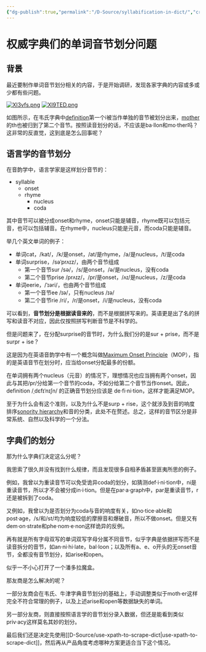 ```yaml
---
{"dg-publish":true,"permalink":"/D-Source/syllabification-in-dict/","created":"2022-06-25T08:32:47.000+08:00"}
---
```


# 权威字典们的单词音节划分问题
## 背景
最近要制作单词音节划分相关的内容，于是开始调研，发现各家字典的内容或多或少都有些问题。

[![XI3vfs.png](https://s1.ax1x.com/2022/06/14/XI3vfs.png)](https://imgtu.com/i/XI3vfs)
[![XI9TED.png](https://s1.ax1x.com/2022/06/14/XI9TED.png)](https://imgtu.com/i/XI9TED)

如图所示，在韦氏字典中[definition](https://www.merriam-webster.com/dictionary/balloon)第一个i被当作单独的音节被划分出来，[mother](https://www.merriam-webster.com/dictionary/mother)的th也被归到了第二个音节。按照读音划分的话，不应该是ba·llon和mo·ther吗？这非常的反直觉，这到底是怎么回事呢？

## 语言学的音节划分
在音韵学中，语言学家是这样划分音节的：

- syllable
	- onset
	- rhyme
		- nucleus
		- coda

其中音节可以被分成onset和rhyme，onset只能是辅音，rhyme既可以包括元音，也可以包括辅音。在rhyme中，nucleus只能是元音，而coda只能是辅音。

举几个英文单词的例子：
- 单词cat，/kat/，/k/是onset，/at/是rhyme，/a/是nucleus，/t/是coda
- 单词surprise，/səˈprʌɪz/，由两个音节组成
	- 第一个音节sur /sə/，/s/是onset，/ə/是nucleus，没有coda
	- 第二个音节prise /prʌɪz/，/pr/是onset，/ʌɪ/是nucleus，/z/是coda
- 单词eerie，/ˈɪəri/，也由两个音节组成
	- 第一个音节ee /ɪə/，只有nucleus /ɪə/
	- 第二个音节rie /ri/，/r/是onset，/i/是nucleus，没有coda


可以看到，**音节划分是根据读音来的**，而不是根据拼写来的。英语更是出了名的拼写和读音不对应，因此仅按照拼写判断音节是不科学的。

但是问题来了，在分配surprise的音节时，为什么我们分的是sur + prise，而不是surpr + ise？

这是因为在英语音韵学中有一个概念叫做[Maximum Onset Principle](http://www.glottopedia.org/index.php/Maximal_Onset_Principle)（MOP），指的是英语音节在划分时，应当给onset分配最多的份额。

在单词拥有两个nucleus（元音）的情况下，理想情况也应当拥有两个onset，因此与其把/pr/分给第一个音节的coda，不如分给第二个音节当作onset。因此，definition /ˌdɛfɪˈnɪʃn/ 的正确音节划分应该是 de·fi·ni·tion，这样才能满足MOP。

至于为什么会有这个准则，以及为什么不是surp + rise，这个就涉及到音的响度排序[sonority hierarchy](https://en.wikipedia.org/wiki/Sonority_hierarchy)和音的分类，此处不在赘述。总之，这样的音节区分是非常系统、自然以及科学的一个分法。


## 字典们的划分
那为什么字典们决定这么分呢？

我思索了很久并没有找到什么规律，而且发现很多自相矛盾甚至匪夷所思的例子。

例如，我曾以为重读音节可以免受诡异coda的划分，如猜测def·i·ni·tion中，ni是重读音节，所以才不会被分成in·i·tion。但是在par·a·graph中，par是重读音节，r还是被拆到了coda。

又例如，我曾以为是否划分为coda与音的响度有关，如no·tice·able和post·age，/s/和/st/均为响度较低的摩擦音和爆破音，所以不做onset。但是又有dem·on·strate和phe·nom·e·non这样诡异的反例。

再有就是所有字母双写的单词双写字母分属不同音节，似乎字典是依据拼写而不是读音拆分的音节，如an·ni·hi·late，bal·loon；以及所有a、e、o开头的无onset音节，全都没有音节划分，如arise和open。

似乎一不小心打开了一个潘多拉魔盒。

那友商是怎么解决的呢？

一部分友商会在韦氏、牛津字典音节划分的基础上，手动调整类似于moth·er这样完全不符合常理的例子，以及上述arise和open等数据缺失的单词。

另一部分友商，则直接按照语言学的音节划分录入数据，但还是能看到类似priv·acy这样莫名其妙的划分。

最后我们还是决定先使用[[D-Source/use-xpath-to-scrape-dict\|use-xpath-to-scrape-dict]]，然后再从产品角度考虑哪种方案更适合当下这个情况。

